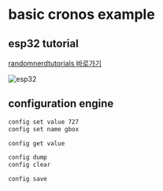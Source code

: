 # basic cronos example

## esp32 tutorial

[randomnerdtutorials 바로가기](https://randomnerdtutorials.com/esp32-pinout-reference-gpios/)

![esp32](https://randomnerdtutorials.com/wp-content/uploads/2018/08/ESP32-DOIT-DEVKIT-V1-Board-Pinout-30-GPIOs-Copy.png)

## configuration engine

```bash
config set value 727
config set name gbox

config get value

config dump
config clear

config save
```





